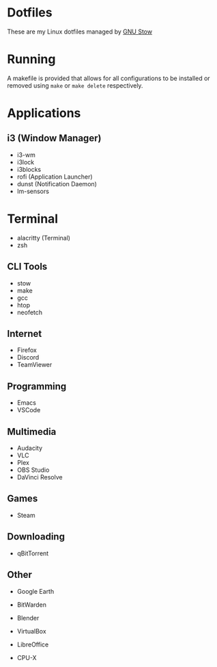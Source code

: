 # Dotfiles
These are my Linux dotfiles managed by [GNU Stow](https://www.gnu.org/software/stow/)

# Running
A makefile is provided that allows for all configurations to be installed or removed using `make` or `make delete` respectively.

# Applications

## i3 (Window Manager)
- i3-wm
- i3lock
- i3blocks
- rofi (Application Launcher)
- dunst (Notification Daemon)
- lm-sensors

# Terminal
- alacritty (Terminal)
- zsh

## CLI Tools
- stow
- make
- gcc
- htop
- neofetch

## Internet
- Firefox
- Discord
- TeamViewer

## Programming
- Emacs
- VSCode

## Multimedia
- Audacity
- VLC
- Plex
- OBS Studio
- DaVinci Resolve

## Games
- Steam

## Downloading
- qBitTorrent

## Other
- Google Earth
- BitWarden
- Blender
- VirtualBox

- LibreOffice
- CPU-X